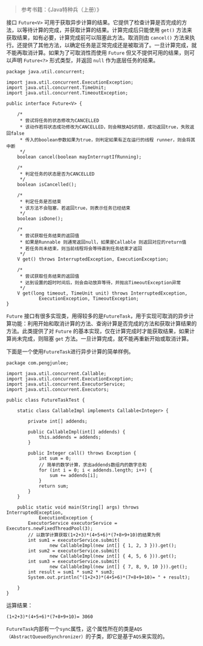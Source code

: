 > 参考书籍：《Java特种兵（上册）》 

接口 `Future<V>` 可用于获取异步计算的结果。它提供了检查计算是否完成的方法，以等待计算的完成，并获取计算的结果。计算完成后只能使用 `get()` 方法来获取结果，如有必要，计算完成前可以阻塞此方法。取消则由 `cancel()` 方法来执行。还提供了其他方法，以确定任务是正常完成还是被取消了。一旦计算完成，就不能再取消计算。如果为了可取消性而使用 `Future` 但又不提供可用的结果，则可以声明 `Future<?>` 形式类型，并返回 `null` 作为底层任务的结果。 

	package java.util.concurrent;
	 
	import java.util.concurrent.ExecutionException;
	import java.util.concurrent.TimeUnit;
	import java.util.concurrent.TimeoutException;
	 
	public interface Future<V> {
	 
		/*
		 * 尝试将任务的状态修改为CANCELLED
		 * 该动作若将状态成功修改为CANCELLED，则会释放AQS的锁，成功返回true，失败返回false
		 * 传入的boolean参数如果为true，则判定如果有正在运行的线程 runner，则会将其中断
		 */
		boolean cancel(boolean mayInterruptIfRunning);
	 
		/*
		 * 判定任务的状态是否为CANCELLED
		 */
		boolean isCancelled();
	 
		/*
		 * 判定任务是否结束
		 * 该方法不会阻塞，若返回true，则表示任务已经结束
		 */
		boolean isDone();
	 
		/*
		 * 尝试获取任务结束的返回值
		 * 如果是Runnable 则通常返回null，如果是Callable 则返回对应的return值
		 * 若任务尚未结束，则当前线程将会等待直到任务结束才返回
		 */
		V get() throws InterruptedException, ExecutionException;
	 
		/*
		 * 尝试获取任务结束的返回值
		 * 达到设置的超时时间后，则会自动放弃等待，并抛出TimeoutException异常
		 */
		V get(long timeout, TimeUnit unit) throws InterruptedException,
				ExecutionException, TimeoutException;
	}

`Future` 接口有很多实现类，用得较多的是`FutureTask`，用于实现可取消的异步计算功能：利用开始和取消计算的方法、查询计算是否完成的方法和获取计算结果的方法。此类提供了对 `Future` 的基本实现，仅在计算完成时才能获取结果，如果计算尚未完成，则阻塞 `get` 方法。一旦计算完成，就不能再重新开始或取消计算。 

下面是一个使用`FutureTask`进行异步计算的简单样例。

	package com.pengjunlee;
	 
	import java.util.concurrent.Callable;
	import java.util.concurrent.ExecutionException;
	import java.util.concurrent.ExecutorService;
	import java.util.concurrent.Executors;
	 
	public class FutureTaskTest {
	 
		static class CallableImpl implements Callable<Integer> {
	 
			private int[] addends;
	 
			public CallableImpl(int[] addends) {
				this.addends = addends;
			}
	 
			public Integer call() throws Exception {
				int sum = 0;
				// 简单的数学计算，求出addends数组内的数字总和
				for (int i = 0; i < addends.length; i++) {
					sum += addends[i];
				}
				return sum;
			}
		}
	 
		public static void main(String[] args) throws InterruptedException,
				ExecutionException {
			ExecutorService executorService = Executors.newFixedThreadPool(3);
			// 以数学计算获取(1+2+3)*(4+5+6)*(7+8+9+10)的结果为例
			int sum1 = executorService.submit(
					new CallableImpl(new int[] { 1, 2, 3 })).get();
			int sum2 = executorService.submit(
					new CallableImpl(new int[] { 4, 5, 6 })).get();
			int sum3 = executorService.submit(
					new CallableImpl(new int[] { 7, 8, 9, 10 })).get();
			int result = sum1 * sum2 * sum3;
			System.out.println("(1+2+3)*(4+5+6)*(7+8+9+10)= " + result);
	 
		}
	}

运算结果： 

`(1+2+3)*(4+5+6)*(7+8+9+10)= 3060`

`FutureTask`内部有一个`sync`属性，这个属性所在的类是`AQS（AbstractQueuedSynchronizer）`的子类，即它是基于`AQS`来实现的。  